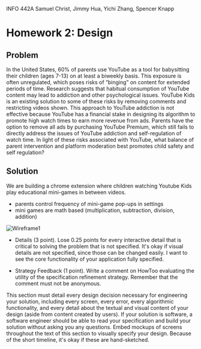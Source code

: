 INFO 442A
Samuel Christ, Jimmy Hua, Yichi Zhang, Spencer Knapp

# Homework 2: Design

## Problem

In the United States, 60% of parents use YouTube as a tool for babysitting their children (ages 7-13) on at least a biweekly basis. This exposure is often unregulated, which poses risks of “binging” on content for extended periods of time. Research suggests that habitual consumption of YouTube content may lead to addiction and other psychological issues. YouTube Kids is an existing solution to some of these risks by removing comments and restricting videos shown. This approach to YouTube addiction is not effective because YouTube has a financial stake in designing its algorithm to promote high watch times to earn more revenue from ads. Parents have the option to remove all ads by purchasing YouTube Premium, which still fails to directly address the issues of YouTube addiction and self-regulation of watch time. In light of these risks associated with YouTube, what balance of parent intervention and platform moderation best promotes child safety and self regulation?  

## Solution
We are building a chrome extension where children watching Youtube Kids play educational mini-games in between videos.
- parents control frequency of mini-game pop-ups in settings
- mini games are math based (multiplication, subtraction, division, addition)

![Wireframe1](https://github.com/autumn-info-442a/Team-iCare/blob/HW2/Wireframe2.png)

* Details (3 point). Lose 0.25 points for every interactive detail that is critical to solving the problem that is not specified. It's okay if visual details are not specified, since those can be changed easily. I want to see the core functionality of your application fully specified.

* Strategy Feedback (1 point). Write a comment on HowToo evaluating the utility of the specification refinement strategy.  Remember that the comment must not be anonymous.

This section must detail every design decision necessary for engineering your solution, including every screen, every error, every algorithmic functionality, and every detail about the textual and visual content of your design (aside from content created by users). If your solution is software, a software engineer should be able to read your specification and build your solution without asking you any questions. Embed mockups of screens throughout the text of this section to visually specify your design. Because of the short timeline, it's okay if these are hand-sketched.
